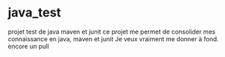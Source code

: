 # java_test
projet test de java maven et junit
ce projet me permet de consolider mes connaissance en java, maven et junit
Je veux vraiment me donner à fond.
encore un pull
